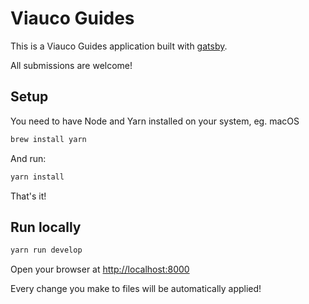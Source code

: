 # Viauco Guides

This is a Viauco Guides application built with [gatsby](https://www.gatsbyjs.org).

All submissions are welcome!

## Setup

You need to have Node and Yarn installed on your system, eg. macOS

```bash
brew install yarn
```

And run:

```bash
yarn install
```

That's it!

## Run locally

```bash
yarn run develop
```

Open your browser at [http://localhost:8000](http://localhost:8000)

Every change you make to files will be automatically applied!
